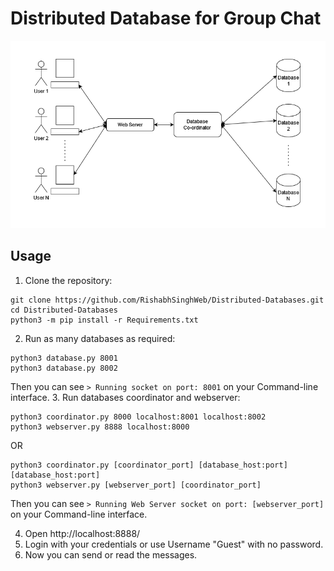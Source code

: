 # Distributed Database for Group Chat
<div style="text-align:center">
  <img src="https://raw.githubusercontent.com/RishabhSinghWeb/Distributed-Database/main/Static/images/model.png" alt="Working Model" height="300px"/>
</div>

## Usage
1. Clone the repository:
  ``` shell
  git clone https://github.com/RishabhSinghWeb/Distributed-Databases.git
  cd Distributed-Databases
  python3 -m pip install -r Requirements.txt
  ```
2. Run as many databases as required:
  ``` shell
  python3 database.py 8001
  python3 database.py 8002
  ```
  Then you can see `> Running socket on port: 8001` on your Command-line interface.
3. Run databases coordinator and webserver:
  ``` shell
  python3 coordinator.py 8000 localhost:8001 localhost:8002
  python3 webserver.py 8888 localhost:8000
  ```
  OR
  ``` shell
  python3 coordinator.py [coordinator_port] [database_host:port] [database_host:port]
  python3 webserver.py [webserver_port] [coordinator_port]
  ```
  Then you can see `> Running Web Server socket on port: [webserver_port]` on your Command-line interface.

4. Open http://localhost:8888/
5. Login with your credentials or use Username "Guest" with no password.
6. Now you can send or read the messages.
